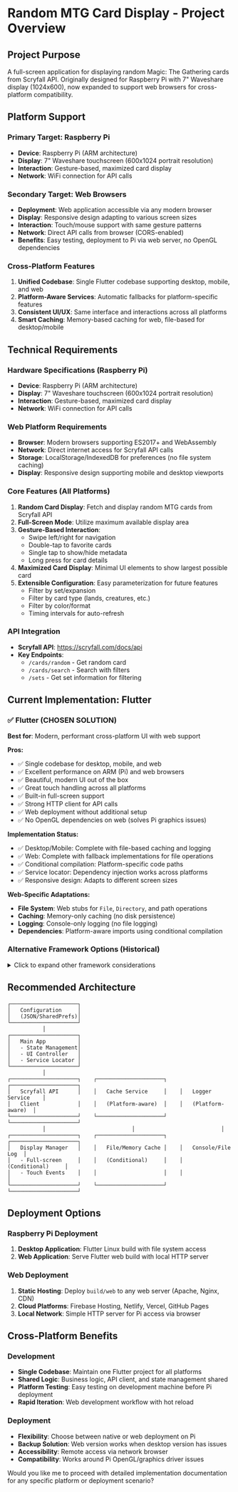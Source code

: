 # Random MTG Card Display - Project Overview

## Project Purpose
A full-screen application for displaying random Magic: The Gathering cards from Scryfall API. Originally designed for Raspberry Pi with 7" Waveshare display (1024x600), now expanded to support web browsers for cross-platform compatibility.

## Platform Support

### Primary Target: Raspberry Pi
- **Device**: Raspberry Pi (ARM architecture)
- **Display**: 7" Waveshare touchscreen (600x1024 portrait resolution)
- **Interaction**: Gesture-based, maximized card display
- **Network**: WiFi connection for API calls

### Secondary Target: Web Browsers
- **Deployment**: Web application accessible via any modern browser
- **Display**: Responsive design adapting to various screen sizes
- **Interaction**: Touch/mouse support with same gesture patterns
- **Network**: Direct API calls from browser (CORS-enabled)
- **Benefits**: Easy testing, deployment to Pi via web server, no OpenGL dependencies

### Cross-Platform Features
1. **Unified Codebase**: Single Flutter codebase supporting desktop, mobile, and web
2. **Platform-Aware Services**: Automatic fallbacks for platform-specific features
3. **Consistent UI/UX**: Same interface and interactions across all platforms
4. **Smart Caching**: Memory-based caching for web, file-based for desktop/mobile

## Technical Requirements

### Hardware Specifications (Raspberry Pi)
- **Device**: Raspberry Pi (ARM architecture)
- **Display**: 7" Waveshare touchscreen (600x1024 portrait resolution)
- **Interaction**: Gesture-based, maximized card display
- **Network**: WiFi connection for API calls

### Web Platform Requirements
- **Browser**: Modern browsers supporting ES2017+ and WebAssembly
- **Network**: Direct internet access for Scryfall API calls
- **Storage**: LocalStorage/IndexedDB for preferences (no file system caching)
- **Display**: Responsive design supporting mobile and desktop viewports

### Core Features (All Platforms)
1. **Random Card Display**: Fetch and display random MTG cards from Scryfall API
2. **Full-Screen Mode**: Utilize maximum available display area
3. **Gesture-Based Interaction**: 
   - Swipe left/right for navigation
   - Double-tap to favorite cards
   - Single tap to show/hide metadata
   - Long press for card details
4. **Maximized Card Display**: Minimal UI elements to show largest possible card
5. **Extensible Configuration**: Easy parameterization for future features
   - Filter by set/expansion
   - Filter by card type (lands, creatures, etc.)
   - Filter by color/format
   - Timing intervals for auto-refresh

### API Integration
- **Scryfall API**: https://scryfall.com/docs/api
- **Key Endpoints**:
  - `/cards/random` - Get random card
  - `/cards/search` - Search with filters
  - `/sets` - Get set information for filtering

## Current Implementation: Flutter

### ✅ **Flutter (CHOSEN SOLUTION)**
**Best for**: Modern, performant cross-platform UI with web support

**Pros:**
- ✅ Single codebase for desktop, mobile, and web
- ✅ Excellent performance on ARM (Pi) and web browsers
- ✅ Beautiful, modern UI out of the box
- ✅ Great touch handling across all platforms
- ✅ Built-in full-screen support
- ✅ Strong HTTP client for API calls
- ✅ Web deployment without additional setup
- ✅ No OpenGL dependencies on web (solves Pi graphics issues)

**Implementation Status:**
- ✅ Desktop/Mobile: Complete with file-based caching and logging
- ✅ Web: Complete with fallback implementations for file operations
- ✅ Conditional compilation: Platform-specific code paths
- ✅ Service locator: Dependency injection works across platforms
- ✅ Responsive design: Adapts to different screen sizes

**Web-Specific Adaptations:**
- **File System**: Web stubs for `File`, `Directory`, and path operations
- **Caching**: Memory-only caching (no disk persistence)
- **Logging**: Console-only logging (no file logging)
- **Dependencies**: Platform-aware imports using conditional compilation

### Alternative Framework Options (Historical)

<details>
<summary>Click to expand other framework considerations</summary>

### 1. **Electron + React/Vue** 
**Best for**: Feature-rich UI with web technologies

**Pros:**
- Familiar web development stack
- Excellent for responsive UI design
- Rich ecosystem of libraries
- Easy to prototype and iterate
- Good touch event handling
- Native full-screen APIs

**Cons:**
- Higher memory usage (concern on Pi)
- Slower startup time
- More complex deployment

### 2. **Python + Tkinter/PyQt**
**Best for**: Simple, lightweight solution

**Pros:**
- Lightweight and fast on Pi
- Excellent for simple UIs
- Great API integration with `requests`
- Easy configuration management
- Quick development cycle
- Good PIL/Pillow support for image handling

**Cons:**
- Limited modern UI capabilities
- Touch interaction requires extra work
- Less polished looking UI

### 3. **Python + Kivy**
**Best for**: Touch-first applications

**Pros:**
- Built specifically for touch interfaces
- Great performance on Pi
- Modern UI capabilities
- Excellent for full-screen apps
- Good gesture support
- Cross-platform

**Cons:**
- Learning curve for Kivy-specific concepts
- Smaller community than web frameworks
- Custom styling required

### 4. **Web App (HTML/CSS/JS) + Kiosk Mode**
**Best for**: Simple, universally compatible solution

**Pros:**
- Runs in any browser
- Easy to style and make responsive
- Simple deployment (just serve files)
- Familiar technologies
- Easy to test on any device

**Cons:**
- Requires browser in kiosk mode
- Limited system integration
- Depends on browser performance

</details>

## Recommended Architecture

```
┌─────────────────────┐
│   Configuration     │
│   (JSON/SharedPrefs)│
└─────────────────────┘
           │
┌─────────────────────┐
│   Main App          │
│   - State Management│
│   - UI Controller   │
│   - Service Locator │
└─────────────────────┘
           │
┌─────────────────────┐    ┌─────────────────────┐    ┌─────────────────────┐
│   Scryfall API      │    │   Cache Service     │    │   Logger Service    │
│   Client            │    │   (Platform-aware)  │    │   (Platform-aware)  │
└─────────────────────┘    └─────────────────────┘    └─────────────────────┘
           │                           │                           │
┌─────────────────────┐    ┌─────────────────────┐    ┌─────────────────────┐
│   Display Manager   │    │   File/Memory Cache │    │   Console/File Log  │
│   - Full-screen     │    │   (Conditional)     │    │   (Conditional)     │
│   - Touch Events    │    │                     │    │                     │
└─────────────────────┘    └─────────────────────┘    └─────────────────────┘
```

## Deployment Options

### Raspberry Pi Deployment
1. **Desktop Application**: Flutter Linux build with file system access
2. **Web Application**: Serve Flutter web build with local HTTP server

### Web Deployment
1. **Static Hosting**: Deploy `build/web` to any web server (Apache, Nginx, CDN)
2. **Cloud Platforms**: Firebase Hosting, Netlify, Vercel, GitHub Pages
3. **Local Network**: Simple HTTP server for Pi access via browser

## Cross-Platform Benefits

### Development
- **Single Codebase**: Maintain one Flutter project for all platforms
- **Shared Logic**: Business logic, API client, and state management shared
- **Platform Testing**: Easy testing on development machine before Pi deployment
- **Rapid Iteration**: Web development workflow with hot reload

### Deployment
- **Flexibility**: Choose between native or web deployment on Pi
- **Backup Solution**: Web version works when desktop version has issues
- **Accessibility**: Remote access via network browser
- **Compatibility**: Works around Pi OpenGL/graphics driver issues

Would you like me to proceed with detailed implementation documentation for any specific platform or deployment scenario? 